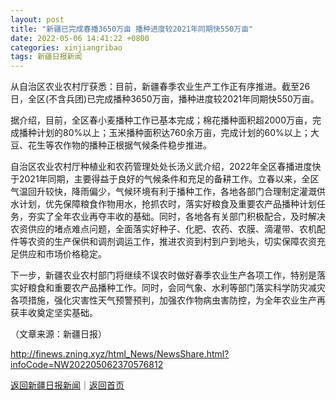 ```yaml
---
layout: post
title: "新疆已完成春播3650万亩 播种进度较2021年同期快550万亩"
date: 2022-05-06 14:41:22 +0800
categories: xinjiangribao
tags: 新疆日报新闻
---
```

<p>从自治区农业农村厅获悉：目前，新疆春季农业生产工作正有序推进。截至26日，全区(不含兵团)已完成播种3650万亩，播种进度较2021年同期快550万亩。</p><p>据介绍，目前，全区春小麦播种工作已基本完成；棉花播种面积超2000万亩，完成播种计划的80%以上；玉米播种面积达760余万亩，完成计划的60%以上；大豆、花生等农作物的播种正根据气候条件稳步推进。</p><p>自治区农业农村厅种植业和农药管理处处长汤义武介绍，2022年全区春播进度快于2021年同期，主要得益于良好的气候条件和充足的备耕工作。立春以来，全区气温回升较快，降雨偏少，气候环境有利于播种工作，各地各部门合理制定灌溉供水计划，优先保障粮食作物用水，抢抓农时，落实好粮食及重要农产品播种计划任务，夯实了全年农业再夺丰收的基础。同时，各地各有关部门积极配合，及时解决农资供应的堵点难点问题，全面落实好种子、化肥、农药、农膜、滴灌带、农机配件等农资的生产保供和调剂调运工作，推进农资到村到户到地头，切实保障农资充足供应和市场价格稳定。</p><p>下一步，新疆农业农村部门将继续不误农时做好春季农业生产各项工作，特别是落实好粮食和重要农产品播种工作。同时，会同气象、水利等部门落实科学防灾减灾各项措施，强化灾害性天气预警预判，加强农作物病虫害防控，为全年农业生产再获丰收奠定坚实基础。</p><p class="em_media">（文章来源：新疆日报）</p>

<http://finews.zning.xyz/html_News/NewsShare.html?infoCode=NW202205062370576812>

[返回新疆日报新闻](//finews.withounder.com/category/xinjiangribao.html)｜[返回首页](//finews.withounder.com/)